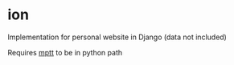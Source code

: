 # ion
Implementation for personal website in Django (data not included)

Requires [mptt](https://github.com/django-mptt/django-mptt) to be in python path

